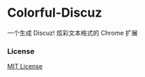 # Colorful-Discuz
一个生成 Discuz! 炫彩文本格式的 Chrome 扩展

### License

[MIT License](https://github.com/hhui64/Colorful-Discuz/blob/master/LICENSE)
